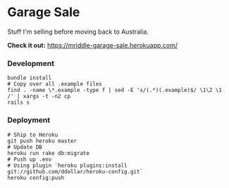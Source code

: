 # Garage Sale

Stuff I'm selling before moving back to Australia.

**Check it out:** https://mriddle-garage-sale.herokuapp.com/

### Development

```
bundle install
# Copy over all .example files
find . -name \*.example -type f | sed -E 's/(.*)(.example)$/ \1\2 \1 /' | xargs -t -n2 cp
rails s
```

### Deployment

```
# Ship to Heroku
git push heroku master
# Update DB
heroku run rake db:migrate
# Push up .env
# Using plugin `heroku plugins:install git://github.com/ddollar/heroku-config.git`
heroku config:push
```

